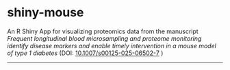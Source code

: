 # shiny-mouse

An R Shiny App for visualizing proteomics data from the manuscript  *Frequent longitudinal blood microsampling and proteome monitoring identify disease markers and enable timely intervention in a mouse model of type 1 diabetes* (DOI: [10.1007/s00125-025-06502-7](https://doi.org/10.1007/s00125-025-06502-7)  )
<hr>
